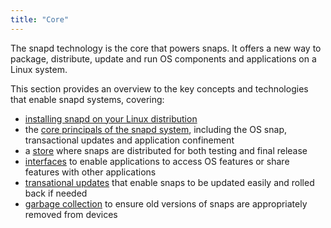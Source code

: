 ```yaml
---
title: "Core"
---
```



The snapd technology is the core that powers snaps. It offers a new way to package, distribute, update and run OS components and applications on a Linux system.

This section provides an overview to the key concepts and technologies that enable snapd systems, covering:

* [installing snapd on your Linux distribution](/docs/core/install)
* the [core principals of the snapd system](/docs/core/snapd), including the OS snap, transactional updates and application confinement
* a [store](/docs/core/store) where snaps are distributed for both testing and final release
* [interfaces](/docs/core/interfaces) to enable applications to access OS features or share features with other applications
* [transational updates](/docs/core/updates) that enable snaps to be updated easily and rolled back if needed
* [garbage collection](/docs/core/versions) to ensure old versions of snaps are appropriately removed from devices
